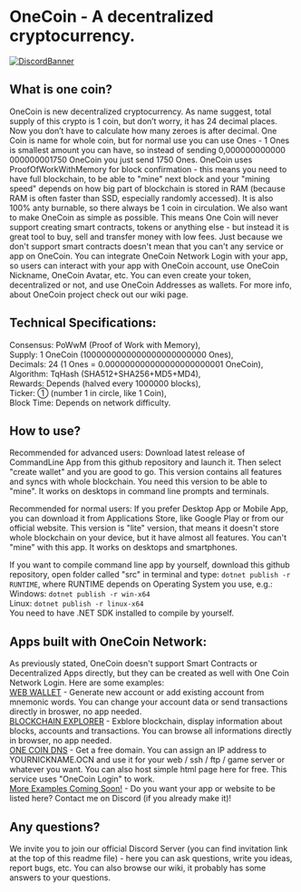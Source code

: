 
# OneCoin - A decentralized cryptocurrency.
[![DiscordBanner](https://discordapp.com/api/guilds/299932181038366720/widget.png?style=banner2)](https://discord.gg/SbsFcxFYsg)

## What is one coin?
OneCoin is new decentralized cryptocurrency. As name suggest, total supply of this crypto is 1 coin, but don’t worry, it has 24 decimal places. Now you don’t have to calculate how many zeroes is after decimal. One Coin is name for whole coin, but for normal use you can use Ones - 1 Ones is smallest amount you can have, so instead of sending 0,0000​0000​0000​0000​0000​1750 OneCoin you just send 1750 Ones. OneCoin uses ProofOfWorkWithMemory for block confirmation - this means you need to have full blockchain, to be able to "mine" next block and your "mining speed" depends on how big part of blockchain is stored in RAM (because RAM is often faster than SSD, especially randomly accessed). It is also 100% anty burnable, so there always be 1 coin in circulation. We also want to make OneCoin as simple as possible. This means One Coin will never support creating smart contracts, tokens or anything else - but instead it is great tool to buy, sell and transfer money with low fees. Just because we don't support smart contracts doesn't mean that you can't any service or app on OneCoin. You can integrate OneCoin Network Login with your app, so users can interact with your app with OneCoin account, use OneCoin Nickname, OneCoin Avatar, etc. You can even create your token, decentralized or not, and use OneCoin Addresses as wallets. For more info, about OneCoin project check out our wiki page.

## Technical Specifications:
Consensus: PoWwM (Proof of Work with Memory),  
Supply: 1 OneCoin (1000000000000000000000000 Ones),  
Decimals: 24 (1 Ones = 0.000000000000000000000001 OneCoin),  
Algorithm: TqHash (SHA512+SHA256+MD5+MD4),  
Rewards: Depends (halved every 1000000 blocks),  
Ticker: ➀ (number 1 in circle, like 1 Coin),  
Block Time: Depends on network difficulty.

## How to use?
Recommended for advanced users: Download latest release of CommandLine App from this github repository and launch it. Then select "create wallet" and you are good to go. This version contains all features and syncs with whole blockchain. You need this version to be able to "mine". It works on desktops in command line prompts and terminals.

Recommended for normal users: If you prefer Desktop App or Mobile App, you can download it from Applications Store, like Google Play or from our official website. This version is "lite" version, that means it doesn't store whole blockchain on your device, but it have almost all features. You can't "mine" with this app. It works on desktops and smartphones.

If you want to compile command line app by yourself, download this github repository, open folder called "src" in terminal and type: ```dotnet publish -r RUNTIME```, where RUNTIME depends on Operating System you use, e.g.:  
Windows: ```dotnet publish -r win-x64```  
Linux: ```dotnet publish -r linux-x64```  
You need to have .NET SDK installed to compile by yourself.

## Apps built with OneCoin Network:
As previously stated, OneCoin doesn't support Smart Contracts or Decentralized Apps directly, but they can be created as well with One Coin Network Login. Here are some examples:  
[WEB WALLET](http://one-coin.org/wallet) - Generate new account or add existing account from mnemonic words. You can change your account data or send transactions directly in broswer, no app needed.   
[BLOCKCHAIN EXPLORER](http://one-coin.org/explorer) - Exblore blockchain, display information about blocks, accounts and transactions. You can browse all informations directly in browser, no app needed.  
[ONE COIN DNS](http://one-coin.org/dns) - Get a free domain. You can assign an IP address to YOURNICKNAME.OCN and use it for your web / ssh / ftp / game server or whatever you want. You can also host simple html page here for free. This service uses "OneCoin Login" to work.  
[More Examples Coming Soon!](https://discord.gg/SbsFcxFYsg) - Do you want your app or website to be listed here? Contact me on Discord (if you already make it)! 

## Any questions?
We invite you to join our official Discord Server (you can find invitation link at the top of this readme file) - here you can ask questions, write you ideas, report bugs, etc. You can also browse our wiki, it probably has some answers to your questions.

